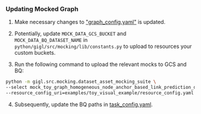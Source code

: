 ### Updating Mocked Graph

1. Make necessary changes to ["graph_config.yaml"](./graph_config.yaml) is updated.

2. Potentially, update `MOCK_DATA_GCS_BUCKET` and `MOCK_DATA_BQ_DATASET_NAME` in `python/gigl/src/mocking/lib/constants.py` to upload to resources your custom buckets.

3. Run the following command to upload the relevant mocks to GCS and BQ:
```bash
python -m gigl.src.mocking.dataset_asset_mocking_suite \
--select mock_toy_graph_homogeneous_node_anchor_based_link_prediction_dataset \
--resource_config_uri=examples/toy_visual_example/resource_config.yaml
```

4. Subsequently, update the BQ paths in [task_config.yaml](./task_config.yaml).
